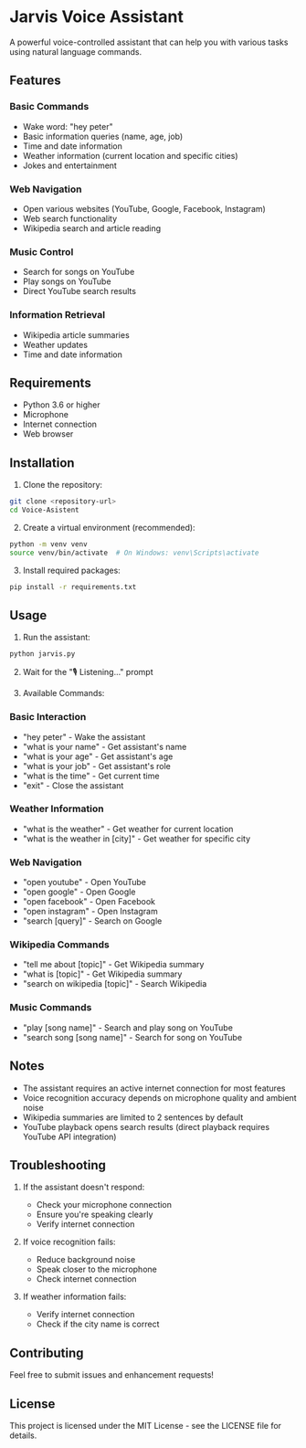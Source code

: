 # Jarvis Voice Assistant

A powerful voice-controlled assistant that can help you with various tasks using natural language commands.

## Features

### Basic Commands
- Wake word: "hey peter"
- Basic information queries (name, age, job)
- Time and date information
- Weather information (current location and specific cities)
- Jokes and entertainment

### Web Navigation
- Open various websites (YouTube, Google, Facebook, Instagram)
- Web search functionality
- Wikipedia search and article reading

### Music Control
- Search for songs on YouTube
- Play songs on YouTube
- Direct YouTube search results

### Information Retrieval
- Wikipedia article summaries
- Weather updates
- Time and date information

## Requirements

- Python 3.6 or higher
- Microphone
- Internet connection
- Web browser

## Installation

1. Clone the repository:
```bash
git clone <repository-url>
cd Voice-Asistent
```

2. Create a virtual environment (recommended):
```bash
python -m venv venv
source venv/bin/activate  # On Windows: venv\Scripts\activate
```

3. Install required packages:
```bash
pip install -r requirements.txt
```

## Usage

1. Run the assistant:
```bash
python jarvis.py
```

2. Wait for the "🎙️ Listening..." prompt

3. Available Commands:

### Basic Interaction
- "hey peter" - Wake the assistant
- "what is your name" - Get assistant's name
- "what is your age" - Get assistant's age
- "what is your job" - Get assistant's role
- "what is the time" - Get current time
- "exit" - Close the assistant

### Weather Information
- "what is the weather" - Get weather for current location
- "what is the weather in [city]" - Get weather for specific city

### Web Navigation
- "open youtube" - Open YouTube
- "open google" - Open Google
- "open facebook" - Open Facebook
- "open instagram" - Open Instagram
- "search [query]" - Search on Google

### Wikipedia Commands
- "tell me about [topic]" - Get Wikipedia summary
- "what is [topic]" - Get Wikipedia summary
- "search on wikipedia [topic]" - Search Wikipedia

### Music Commands
- "play [song name]" - Search and play song on YouTube
- "search song [song name]" - Search for song on YouTube

## Notes

- The assistant requires an active internet connection for most features
- Voice recognition accuracy depends on microphone quality and ambient noise
- Wikipedia summaries are limited to 2 sentences by default
- YouTube playback opens search results (direct playback requires YouTube API integration)

## Troubleshooting

1. If the assistant doesn't respond:
   - Check your microphone connection
   - Ensure you're speaking clearly
   - Verify internet connection

2. If voice recognition fails:
   - Reduce background noise
   - Speak closer to the microphone
   - Check internet connection

3. If weather information fails:
   - Verify internet connection
   - Check if the city name is correct

## Contributing

Feel free to submit issues and enhancement requests!

## License

This project is licensed under the MIT License - see the LICENSE file for details.
